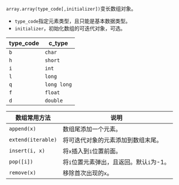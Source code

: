 `array.array(type_code[,initializer])`变长数组对象。

* `type_code`指定元素类型，且只能是基本数据类型。
* `initializer`，初始化数组的可迭代对象，可选。

| type_code | c_type      |
| --------- | ----------- |
| `b`       | `char`      |
| `h`       | `short`     |
| `i`       | `int`       |
| `l`       | `long`      |
| `q`       | `long long` |
| `f`       | `float`     |
| `d`       | `double`    |

| 数组常用方法       | 说明                                     |
| ------------------ | ---------------------------------------- |
| `append(x)`        | 数组尾添加一个元素。                     |
| `extend(iterable)` | 将可迭代对象的元素添加到数组末尾。       |
| `insert(i, x)`     | 将`x`插入到`i`位置前面。                 |
| `pop([i])`         | 将`i`位置元素弹出，且返回。默认`i`为-1。 |
| `remove(x)`        | 移除首次出现的`x`。                      |